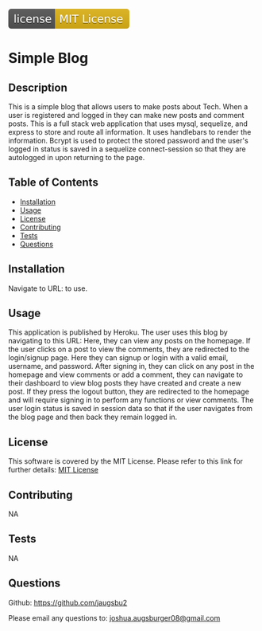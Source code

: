 ![license badge](/public/images/license-MIT-License-yellow.svg)

  # Simple Blog

  ## Description

  This is a simple blog that allows users to make posts about Tech. When a user is registered and logged in they can make new posts and comment posts. This is a full stack web application that uses mysql, sequelize, and express to store and route all information. It uses handlebars to render the information. Bcrypt is used to protect the stored password and the user's logged in status is saved in a sequelize connect-session so that they are autologged in upon returning to the page.

  ## Table of Contents
  
  - [Installation](#installation)
  - [Usage](#usage)
  - [License](#license)
  - [Contributing](#contributing)
  - [Tests](#tests)
  - [Questions](#questions)
  
  ## Installation
  
  Navigate to URL: to use.
  
  ## Usage
  
  This application is published by Heroku. The user uses this blog by navigating to this URL:
  Here, they can view any posts on the homepage. If the user clicks on a post to view the comments, they are redirected to the login/signup page. Here they can signup or login with a valid email, username, and password. After signing in, they can click on any post in the homepage and view comments or add a comment, they can navigate to their dashboard to view blog posts they have created and create a new post. If they press the logout button, they are redirected to the homepage and will require signing in to perform any functions or view comments. The user login status is saved in session data so that if the user navigates from the blog page and then back they remain logged in.
  
  ## License

  This software is covered by the MIT License. Please refer to this link for further details: 
  [MIT License](https://opensource.org/licenses/MIT)
  
  ## Contributing

  NA
  
  ## Tests

  NA
  
  ## Questions

  Github: https://github.com/jaugsbu2

  Please email any questions to: joshua.augsburger08@gmail.com

